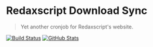 Redaxscript Download Sync
=========================

> Yet another cronjob for Redaxscript's website.

[![Build Status](https://img.shields.io/travis/redaxmedia/redaxscript-download-sync.svg?style=flat)](https://travis-ci.org/redaxmedia/redaxscript-download-sync)
[![GitHub Stats](https://img.shields.io/badge/github-stats-ff5500.svg)](http://githubstats.com/redaxmedia/redaxscript-download-sync)
